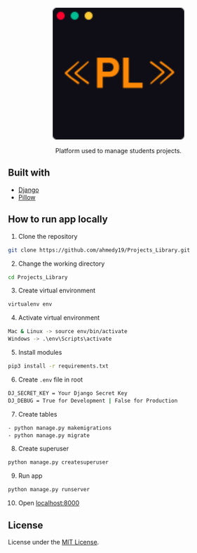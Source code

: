 <p align="center">
  <a href="#">
    <img alt="Projects Library" src="readme_images/icon.svg" width="300" />
  </a>
</p>

<p align="center">
  Platform used to manage students projects.
</p>


## Built with

- [Django](https://www.djangoproject.com/)
- [Pillow](https://pillow.readthedocs.io/en/stable/)



## How to run app locally

1. Clone the repository

```bash
git clone https://github.com/ahmedy19/Projects_Library.git
```

2. Change the working directory

```bash
cd Projects_Library
```

3. Create virtual environment

```bash
virtualenv env
```

4. Activate virtual environment

```bash
Mac & Linux -> source env/bin/activate
Windows -> .\env\Scripts\activate
```

5. Install modules

```bash
pip3 install -r requirements.txt
```

6. Create `.env` file in root

```bash
DJ_SECRET_KEY = Your Django Secret Key
DJ_DEBUG = True for Development | False for Production
```

7. Create tables

```bash
- python manage.py makemigrations
- python manage.py migrate
```

8. Create superuser

```bash
python manage.py createsuperuser
```

9. Run app
    
```bash
python manage.py runserver
```

10. Open [localhost:8000](http://localhost:8000/)


## License
License under the [MIT License](LICENSE).
